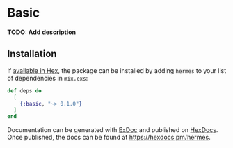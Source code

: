 # Basic

**TODO: Add description**

## Installation

If [available in Hex](https://hex.pm/docs/publish), the package can be installed
by adding `hermes` to your list of dependencies in `mix.exs`:

```elixir
def deps do
  [
    {:basic, "~> 0.1.0"}
  ]
end
```

Documentation can be generated with [ExDoc](https://github.com/elixir-lang/ex_doc)
and published on [HexDocs](https://hexdocs.pm). Once published, the docs can
be found at <https://hexdocs.pm/hermes>.
